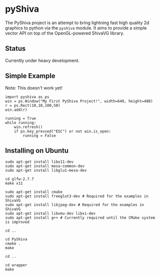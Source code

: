 pyShiva
=======

The PyShiva project is an attempt to bring lightning fast high quality 2d graphics to python via the `pyshiva` module.
It aims to provide a simple vector API on top of the OpenGL-powered ShivaVG library.

Status
-------
Currently under heavy development.


Simple Example
---------------
Note: This doesn't work yet!

	import pyshiva as ps
	win = ps.Window("My First PyShiva Project!", width=640, height=480)
	r = ps.Rect(10,10,100,50)
	win.add(r)

	running = True
	while running:
		win.refresh()
		if ps.key_pressed("ESC") or not win.is_open:
			running = False

Installing on Ubuntu
---------------------
	sudo apt-get install libx11-dev
	sudo apt-get install mesa-common-dev
	sudo apt-get install libglu1-mesa-dev

	cd glfw-2.7.7
	make x11

	sudo apt-get install cmake
	sudo apt-get install freeglut3-dev # Required for the examples in ShivaVG
	sudo apt-get install libjpeg-dev # Required for the examples in ShivaVG
	sudo apt-get install libxmu-dev libxi-dev
	sudo apt-get install g++ # Currently required until the CMake system is improved

	cd ..

	cd PyShiva
	cmake .
	make

	cd ..

	cd wrapper
	make

